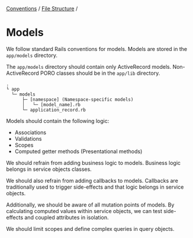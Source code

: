 [Conventions](/guides/conventions.md) / [File Structure](/guides/conventions/file-structure.md) /

# Models

We follow standard Rails conventions for models. Models are stored in the `app/models` directory.

The `app/models` directory should contain only ActiveRecord models. Non-ActiveRecord PORO classes should be in the `app/lib` directory.

```
.
└ app
  └─ models
      ├─ [namespace] (Namespace-specific models)
      │   └─ [model_name].rb
      └─ application_record.rb
```

Models should contain the following logic:

- Associations
- Validations
- Scopes
- Computed getter methods (Presentational methods)

We should refrain from adding business logic to models. Business logic belongs in service objects classes.

We should also refrain from adding callbacks to models. Callbacks are traditionally used to trigger side-effects and that logic belongs in service objects.

Additionally, we should be aware of all mutation points of models. By calculating computed values within service objects, we can test side-effects and coupled attributes in isolation.

We should limit scopes and define complex queries in query objects.
